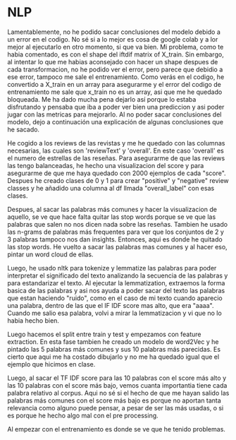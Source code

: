# NLP

Lamentablemente, no he podido sacar conclusiones del modelo debido a un error en el codigo. No sé si a lo mejor es cosa de google colab y a lor mejor al ejecutarlo en otro momento, si que va bien. Mi problema, como te habia comentado, es con el shape del iftdif matrix of X_train. Sin embargo, al intentar lo que me habias aconsejado con hacer un shape despues de cada transformacion, no he podido ver el error, pero parece que debidio a ese error, tampoco me sale el entrenamiento. Como verás en el codigo, he convertido a X_train en un array para asegurarme y el error del codigo de entrenamiento me sale que x_train no es un array, asi que me he quedado bloqueada. Me ha dado mucha pena dejarlo así porque lo estaba disfrutando y pensaba que iba a poder ver bien una prediccion y asi poder jugar con las metricas para mejorarlo. Al no poder sacar conclusiones del modelo, dejo a continuación una explicación de algunas conclusiones que he sacado.

He cogido a los reviews de las revistas y me he quedado con las columnas necesarias, las cuales son 'reviewText' y 'overall'. En este caso 'overall' es el numero de estrellas de las reseñas. Para asegurarme de que las reviews las tengo balanceadas, he hecho una visualizacion del score y para asegurarme de que me haya quedado con 2000 ejemplos de cada "score". Despues he creado clases de 0 y 1 para crear "positive" y "negative" review classes y he añadido una columna al df llmada "overall_label" con esas clases. 

Despues, al sacar las palabras más comunes y hacer la visualizacion de aquello, se ve que hace falta quitar las stop words porque se ve que las palabras que salen no nos dicen nada sobre las reseñas. Tambien he usado las n-grams de palabras más frequentes para ver que los conjuntos de 2 y 3 palabras tampoco nos dan insights. Entonces, aqui es donde he quitado las stop words. He vuelto a sacar las palabras mas comunes y al hacer eso, pintar un word cloud de ellas.

Luego, he usado nltk para tokenize y lemmatize las palabras para poder interpretar el significado del texto analizando la secuencia de las palabras y para estandarizar el texto. Al ejecutar la lemmatization, extraemos la forma basica de las palabras y asi nos ayuda a poder sacar del texto las palabras que estan haciendo "ruido", como en el caso de mi texto cuando aparecio una palabra, dentro de las que el IF IDF score mas alto, que era "aaaa". Cuando me salio esa palabra, volvi a mirar la lemmatizacion y vi que no lo habia hecho bien.

Luego hacemos el split entre train y test y empezamos con feature extraction. En esta fase tambien he creado un modelo de word2Vec y he pintado las 5 palabras más comunes y sus 10 palabras más parecidas. Es cierto que aqui me ha costado dibujarlo y no me ha quedado igual que el ejemplo que hicimos en clase. 

Luego, al sacar el TF IDF score para las 10 palabras con el score más alto y las 10 palabras con el score más bajo, vemos cuanta importantia tiene cada palabra relativo al corpus. Aqui no sé si el hecho de que me hayan salido las palabras más comunes con el score más bajo es porque no aportan tanta relevancia como alguno puede pensar, a pesar de ser las más usadas, o si es porque he hecho algo mal con el pre processing.

Al empezar con el entrenamiento es donde se ve que he tenido problemas. 
